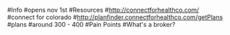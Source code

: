 #Info
#opens nov 1st
#Resources
#http://connectforhealthco.com/
#connect for colorado
#http://planfinder.connectforhealthco.com/getPlans
#plans
#around 300 - 400
#Pain Points
#What's a broker?
